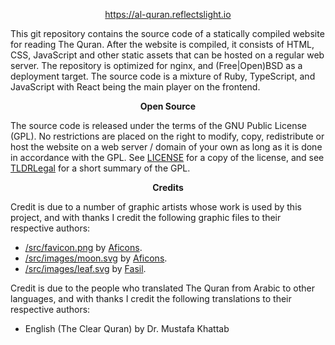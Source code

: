 <p align="center">
  <a href="https://al-quran.reflectslight.io">
    https://al-quran.reflectslight.io
  </a>
</p>

This git repository contains the source code of a statically compiled
website for reading The Quran. After the website is compiled, it consists
of HTML, CSS, JavaScript and other static assets that can be hosted on a
regular web server. The repository is optimized for nginx, and (Free|Open)BSD
as a deployment target. The source code is a mixture of Ruby, TypeScript, and
JavaScript with React being the main player on the frontend.

<p align="center">
  <strong>Open Source</strong>
</p>

The source code is released under the terms of the GNU Public License (GPL).
No restrictions are placed on the right to modify, copy, redistribute or host
the website on a web server / domain of your own as long as it is done in
accordance with the GPL. See
[LICENSE](./LICENSE)
for a copy of the license, and see
[TLDRLegal](https://www.tldrlegal.com/license/gnu-general-public-license-v3-gpl-3)
for a short summary of the GPL.

<p align="center">
  <strong>Credits</strong>
</p>

Credit is due to a number of graphic artists whose work is used by
this project, and with thanks I credit the following graphic files to their
respective authors:

* [/src/favicon.png](/src/favicon.png)
  by
  [Aficons](https://freeicons.io/profile/9247).
* [/src/images/moon.svg](/src/images/moon.svg)
  by
  [Aficons](https://freeicons.io/profile/9247).
* [/src/images/leaf.svg](/src/images/leaf.svg)
  by
  [Fasil](https://freeicons.io/profile/722).

Credit is due to the people who translated The Quran from Arabic to other
languages, and with thanks I credit the following translations to their
respective authors:

* English (The Clear Quran) by Dr. Mustafa Khattab
